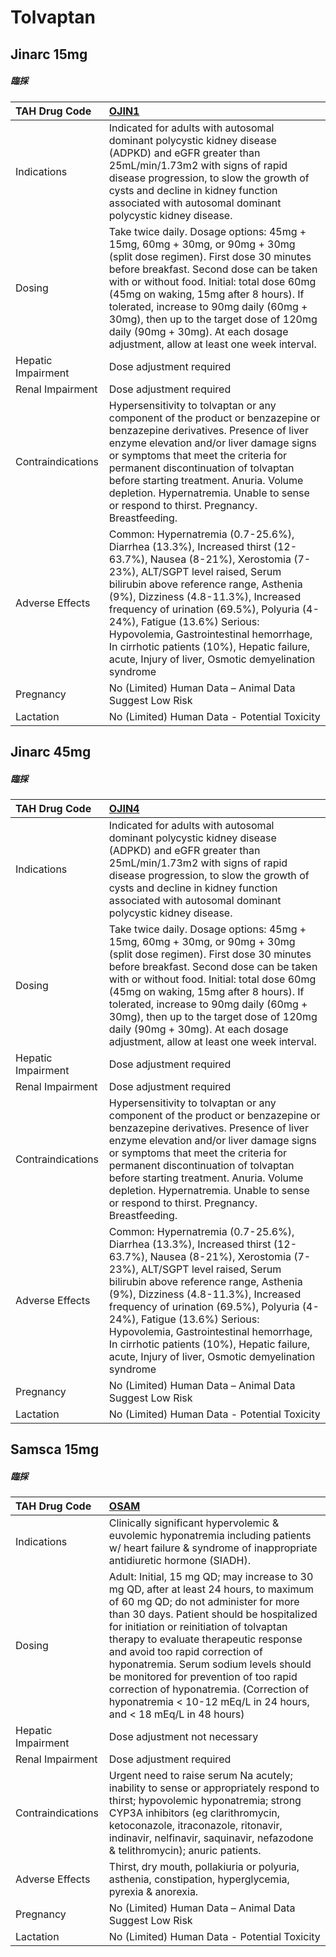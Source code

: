 # Tolvaptan

## Jinarc 15mg

##### 臨採

| TAH Drug Code      | [OJIN1](https://www.tahsda.org.tw/drugs/hissearch.php?drug_code=OJIN1)                                                                                                                                                                                                                                                                                                                                                                                        |
|:-------------------|:--------------------------------------------------------------------------------------------------------------------------------------------------------------------------------------------------------------------------------------------------------------------------------------------------------------------------------------------------------------------------------------------------------------------------------------------------------------|
| Indications        | Indicated for adults with autosomal dominant polycystic kidney disease (ADPKD) and eGFR greater than 25mL/min/1.73m2 with signs of rapid disease progression, to slow the growth of cysts and decline in kidney function associated with autosomal dominant polycystic kidney disease.                                                                                                                                                                        |
| Dosing             | Take twice daily. Dosage options: 45mg + 15mg, 60mg + 30mg, or 90mg + 30mg (split dose regimen). First dose 30 minutes before breakfast. Second dose can be taken with or without food. Initial: total dose 60mg (45mg on waking, 15mg after 8 hours). If tolerated, increase to 90mg daily (60mg + 30mg), then up to the target dose of 120mg daily (90mg + 30mg). At each dosage adjustment, allow at least one week interval.                              |
| Hepatic Impairment | Dose adjustment required                                                                                                                                                                                                                                                                                                                                                                                                                                      |
| Renal Impairment   | Dose adjustment required                                                                                                                                                                                                                                                                                                                                                                                                                                      |
| Contraindications  | Hypersensitivity to tolvaptan or any component of the product or benzazepine or benzazepine derivatives. Presence of liver enzyme elevation and/or liver damage signs or symptoms that meet the criteria for permanent discontinuation of tolvaptan before starting treatment. Anuria. Volume depletion. Hypernatremia. Unable to sense or respond to thirst. Pregnancy. Breastfeeding.                                                                       |
| Adverse Effects    | Common: Hypernatremia (0.7-25.6%), Diarrhea (13.3%), Increased thirst (12-63.7%), Nausea (8-21%), Xerostomia (7-23%), ALT/SGPT level raised, Serum bilirubin above reference range, Asthenia (9%), Dizziness (4.8-11.3%), Increased frequency of urination (69.5%), Polyuria (4-24%), Fatigue (13.6%) Serious: Hypovolemia, Gastrointestinal hemorrhage, In cirrhotic patients (10%), Hepatic failure, acute, Injury of liver, Osmotic demyelination syndrome |
| Pregnancy          | No (Limited) Human Data – Animal Data Suggest Low Risk                                                                                                                                                                                                                                                                                                                                                                                                        |
| Lactation          | No (Limited) Human Data - Potential Toxicity                                                                                                                                                                                                                                                                                                                                                                                                                  |

## Jinarc 45mg

##### 臨採

| TAH Drug Code      | [OJIN4](https://www.tahsda.org.tw/drugs/hissearch.php?drug_code=OJIN4)                                                                                                                                                                                                                                                                                                                                                                                        |
|:-------------------|:--------------------------------------------------------------------------------------------------------------------------------------------------------------------------------------------------------------------------------------------------------------------------------------------------------------------------------------------------------------------------------------------------------------------------------------------------------------|
| Indications        | Indicated for adults with autosomal dominant polycystic kidney disease (ADPKD) and eGFR greater than 25mL/min/1.73m2 with signs of rapid disease progression, to slow the growth of cysts and decline in kidney function associated with autosomal dominant polycystic kidney disease.                                                                                                                                                                        |
| Dosing             | Take twice daily. Dosage options: 45mg + 15mg, 60mg + 30mg, or 90mg + 30mg (split dose regimen). First dose 30 minutes before breakfast. Second dose can be taken with or without food. Initial: total dose 60mg (45mg on waking, 15mg after 8 hours). If tolerated, increase to 90mg daily (60mg + 30mg), then up to the target dose of 120mg daily (90mg + 30mg). At each dosage adjustment, allow at least one week interval.                              |
| Hepatic Impairment | Dose adjustment required                                                                                                                                                                                                                                                                                                                                                                                                                                      |
| Renal Impairment   | Dose adjustment required                                                                                                                                                                                                                                                                                                                                                                                                                                      |
| Contraindications  | Hypersensitivity to tolvaptan or any component of the product or benzazepine or benzazepine derivatives. Presence of liver enzyme elevation and/or liver damage signs or symptoms that meet the criteria for permanent discontinuation of tolvaptan before starting treatment. Anuria. Volume depletion. Hypernatremia. Unable to sense or respond to thirst. Pregnancy. Breastfeeding.                                                                       |
| Adverse Effects    | Common: Hypernatremia (0.7-25.6%), Diarrhea (13.3%), Increased thirst (12-63.7%), Nausea (8-21%), Xerostomia (7-23%), ALT/SGPT level raised, Serum bilirubin above reference range, Asthenia (9%), Dizziness (4.8-11.3%), Increased frequency of urination (69.5%), Polyuria (4-24%), Fatigue (13.6%) Serious: Hypovolemia, Gastrointestinal hemorrhage, In cirrhotic patients (10%), Hepatic failure, acute, Injury of liver, Osmotic demyelination syndrome |
| Pregnancy          | No (Limited) Human Data – Animal Data Suggest Low Risk                                                                                                                                                                                                                                                                                                                                                                                                        |
| Lactation          | No (Limited) Human Data - Potential Toxicity                                                                                                                                                                                                                                                                                                                                                                                                                  |

## Samsca 15mg

##### 臨採

| TAH Drug Code      | [OSAM](https://www.tahsda.org.tw/drugs/hissearch.php?drug_code=OSAM)                                                                                                                                                                                                                                                                                                                                                                                                                                 |
|:-------------------|:-----------------------------------------------------------------------------------------------------------------------------------------------------------------------------------------------------------------------------------------------------------------------------------------------------------------------------------------------------------------------------------------------------------------------------------------------------------------------------------------------------|
| Indications        | Clinically significant hypervolemic & euvolemic hyponatremia including patients w/ heart failure & syndrome of inappropriate antidiuretic hormone (SIADH).                                                                                                                                                                                                                                                                                                                                           |
| Dosing             | Adult: Initial, 15 mg QD; may increase to 30 mg QD, after at least 24 hours, to maximum of 60 mg QD; do not administer for more than 30 days. Patient should be hospitalized for initiation or reinitiation of tolvaptan therapy to evaluate therapeutic response and avoid too rapid correction of hyponatremia. Serum sodium levels should be monitored for prevention of too rapid correction of hyponatremia. (Correction of hyponatremia < 10-12 mEq/L in 24 hours, and < 18 mEq/L in 48 hours) |
| Hepatic Impairment | Dose adjustment not necessary                                                                                                                                                                                                                                                                                                                                                                                                                                                                        |
| Renal Impairment   | Dose adjustment required                                                                                                                                                                                                                                                                                                                                                                                                                                                                             |
| Contraindications  | Urgent need to raise serum Na acutely; inability to sense or appropriately respond to thirst; hypovolemic hyponatremia; strong CYP3A inhibitors (eg clarithromycin, ketoconazole, itraconazole, ritonavir, indinavir, nelfinavir, saquinavir, nefazodone & telithromycin); anuric patients.                                                                                                                                                                                                          |
| Adverse Effects    | Thirst, dry mouth, pollakiuria or polyuria, asthenia, constipation, hyperglycemia, pyrexia & anorexia.                                                                                                                                                                                                                                                                                                                                                                                               |
| Pregnancy          | No (Limited) Human Data – Animal Data Suggest Low Risk                                                                                                                                                                                                                                                                                                                                                                                                                                               |
| Lactation          | No (Limited) Human Data - Potential Toxicity                                                                                                                                                                                                                                                                                                                                                                                                                                                         |

